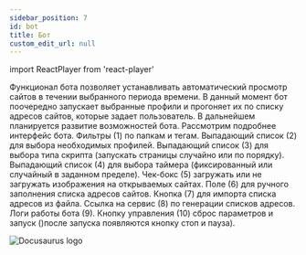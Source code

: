 ```yaml
---
sidebar_position: 7
id: bot
title: Бот
custom_edit_url: null
---
```

import ReactPlayer from 'react-player'

Функционал бота позволяет устанавливать автоматический просмотр сайтов в течении выбранного периода времени. В данный момент бот поочередно запускает выбранные профили и прогоняет их по списку адресов сайтов, которые задает пользователь. В дальнейшем планируется развитие возможностей бота.
Рассмотрим подробнее интерфейс бота.
Фильтры (1) по папкам и тегам.
Выпадающий список (2) для выбора необходимых профилей.
Выпадающий список (3) для выбора типа скрипта (запускать страницы случайно или по порядку).
Выпадающий список (4) для выбора таймера (фиксированный или случайный в заданном пределе).
Чек-бокс (5) загружать или не загружать изображения на открываемых сайтах.
Поле (6) для ручного заполнения списка адресов сайтов.
Кнопка (7) для импорта списка адресов из файла.
Ссылка на сервис (8) по генерации списков адресов.
Логи работы бота (9).
Кнопку управления (10) сброс параметров и запуск ()после запуска появляются кнопку стоп и пауза).

![Docusaurus logo](/img/3-soft/2-start-window/8-bot/rus/bot-1.png)